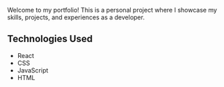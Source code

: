 Welcome to my portfolio! This is a personal project where I showcase my skills, projects, and experiences as a developer.


## Technologies Used

- React
- CSS
- JavaScript
- HTML
